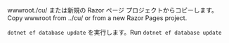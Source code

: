<span data-ttu-id="cdfbe-101">wwwroot./cu/ または新規の Razor ページ プロジェクトからコピーします。</span><span class="sxs-lookup"><span data-stu-id="cdfbe-101">Copy wwwroot from ../cu/ or from a new Razor Pages project.</span></span>

<span data-ttu-id="cdfbe-102">`dotnet ef database update` を実行します。</span><span class="sxs-lookup"><span data-stu-id="cdfbe-102">Run `dotnet ef database update`</span></span>
